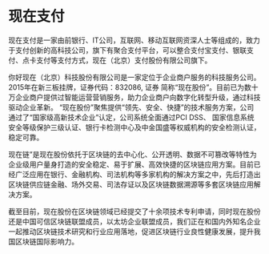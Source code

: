 # 

# 现在支付

现在支付是一家由前银行、IT公司，互联网、移动互联网资深人士等组成的，致力于支付创新的高科技公司，旗下有聚合支付平台，可以整合支付宝支付、银联支付、点卡支付等支付方式，现在（北京）支付股份有限公司旗下。

你好现在（北京）科技股份有限公司是一家定位于企业商户服务的科技服务公司。2015年在新三板挂牌，证券代码：832086, 证券 简称“现在股份”。目前已为数十万企业商户提供过智能运营营销服务，助力企业商户向数字化转型升级，通过科技驱动企业革新。 “现在股份”聚焦提供“领先、安全、快捷”的技术服务方案，公司通过了“国家级高新技术企业”认定，公司系统全面通过PCI DSS、 国家信息系统安全等级保护三级认证、银行卡检测中心及中金国盛等权威机构的安全检测认证，稳定可靠。

现在链”是现在股份依托于区块链的去中心化、公开透明、数据不可篡改等特性为企业级用户量身打造的安全稳定、易于扩展、高效快捷的区块链应用方案。目前已经广泛应用在银行、金融机构、司法机构等多家机构的解决方案之中，先后打造出区块链供应链金融、场外交易、司法存证以及区块链数据溯源等多套区块链应用解决方案。

截至目前，现在股份在区块链领域已经提交了十余项技术专利申请，同时现在股份还是中国可信区块链联盟成员，以太坊企业联盟成员，我们正在和国内外知名企业一起推动区块链技术研究和行业应用落地，促进区块链行业良性健康发展，提升我国区块链国际影响力。

